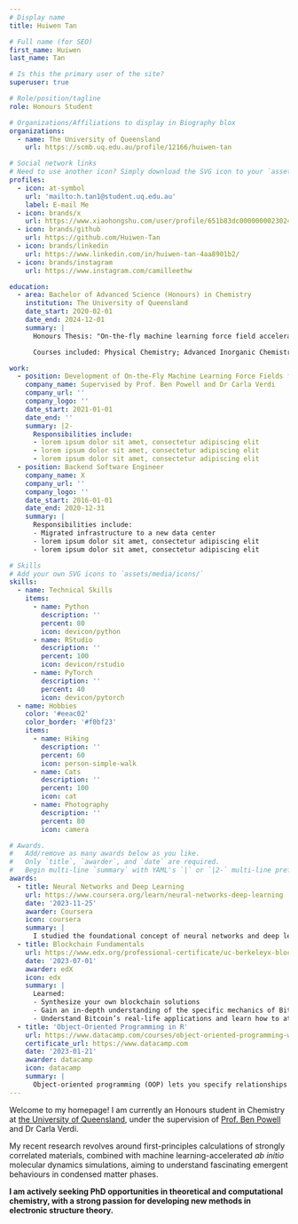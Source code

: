 ```yaml
---
# Display name
title: Huiwen Tan

# Full name (for SEO)
first_name: Huiwen
last_name: Tan

# Is this the primary user of the site?
superuser: true

# Role/position/tagline
role: Honours Student

# Organizations/Affiliations to display in Biography blox
organizations:
  - name: The University of Queensland
    url: https://scmb.uq.edu.au/profile/12166/huiwen-tan

# Social network links
# Need to use another icon? Simply download the SVG icon to your `assets/media/icons/` folder.
profiles:
  - icon: at-symbol
    url: 'mailto:h.tan1@student.uq.edu.au'
    label: E-mail Me
  - icon: brands/x
    url: https://www.xiaohongshu.com/user/profile/651b83dc000000002302476d
  - icon: brands/github
    url: https://github.com/Huiwen-Tan
  - icon: brands/linkedin
    url: https://www.linkedin.com/in/huiwen-tan-4aa8901b2/
  - icon: brands/instagram
    url: https://www.instagram.com/camilleethw

education:
  - area: Bachelor of Advanced Science (Honours) in Chemistry
    institution: The University of Queensland
    date_start: 2020-02-01
    date_end: 2024-12-01
    summary: |
      Honours Thesis: "On-the-fly machine learning force field accelerated _ab initio_ molecular dynamics for spin crossover materials", 50 pages

      Courses included: Physical Chemistry; Advanced Inorganic Chemistry; Determination of Molecular Structure; Calculus & Linear Algebra I & II; Multivariate Calculus & Ordinary Differential Equations; Quantum Mechanics I

work:
  - position: Development of On-the-Fly Machine Learning Force Fields for Spin Crossover Materials
    company_name: Supervised by Prof. Ben Powell and Dr Carla Verdi
    company_url: ''
    company_logo: ''
    date_start: 2021-01-01
    date_end: ''
    summary: |2-
      Responsibilities include:
      - lorem ipsum dolor sit amet, consectetur adipiscing elit
      - lorem ipsum dolor sit amet, consectetur adipiscing elit
      - lorem ipsum dolor sit amet, consectetur adipiscing elit
  - position: Backend Software Engineer
    company_name: X
    company_url: ''
    company_logo: ''
    date_start: 2016-01-01
    date_end: 2020-12-31
    summary: |
      Responsibilities include:
      - Migrated infrastructure to a new data center
      - lorem ipsum dolor sit amet, consectetur adipiscing elit
      - lorem ipsum dolor sit amet, consectetur adipiscing elit

# Skills
# Add your own SVG icons to `assets/media/icons/`
skills:
  - name: Technical Skills
    items:
      - name: Python
        description: ''
        percent: 80
        icon: devicon/python
      - name: RStudio
        description: ''
        percent: 100
        icon: devicon/rstudio
      - name: PyTorch
        description: ''
        percent: 40
        icon: devicon/pytorch
  - name: Hobbies
    color: '#eeac02'
    color_border: '#f0bf23'
    items:
      - name: Hiking
        description: ''
        percent: 60
        icon: person-simple-walk
      - name: Cats
        description: ''
        percent: 100
        icon: cat
      - name: Photography
        description: ''
        percent: 80
        icon: camera

# Awards.
#   Add/remove as many awards below as you like.
#   Only `title`, `awarder`, and `date` are required.
#   Begin multi-line `summary` with YAML's `|` or `|2-` multi-line prefix and indent 2 spaces below.
awards:
  - title: Neural Networks and Deep Learning
    url: https://www.coursera.org/learn/neural-networks-deep-learning
    date: '2023-11-25'
    awarder: Coursera
    icon: coursera
    summary: |
      I studied the foundational concept of neural networks and deep learning. By the end, I was familiar with the significant technological trends driving the rise of deep learning; build, train, and apply fully connected deep neural networks; implement efficient (vectorized) neural networks; identify key parameters in a neural network’s architecture; and apply deep learning to your own applications.
  - title: Blockchain Fundamentals
    url: https://www.edx.org/professional-certificate/uc-berkeleyx-blockchain-fundamentals
    date: '2023-07-01'
    awarder: edX
    icon: edx
    summary: |
      Learned:
      - Synthesize your own blockchain solutions
      - Gain an in-depth understanding of the specific mechanics of Bitcoin
      - Understand Bitcoin’s real-life applications and learn how to attack and destroy Bitcoin, Ethereum, smart contracts and Dapps, and alternatives to Bitcoin’s Proof-of-Work consensus algorithm
  - title: 'Object-Oriented Programming in R'
    url: https://www.datacamp.com/courses/object-oriented-programming-with-s3-and-r6-in-r
    certificate_url: https://www.datacamp.com
    date: '2023-01-21'
    awarder: datacamp
    icon: datacamp
    summary: |
      Object-oriented programming (OOP) lets you specify relationships between functions and the objects that they can act on, helping you manage complexity in your code. This is an intermediate level course, providing an introduction to OOP, using the S3 and R6 systems. S3 is a great day-to-day R programming tool that simplifies some of the functions that you write. R6 is especially useful for industry-specific analyses, working with web APIs, and building GUIs.
---
```


Welcome to my homepage! I am currently an Honours student in Chemistry at [the University of Queensland](https://scmb.uq.edu.au/profile/12166/huiwen-tan), under the supervision of [Prof. Ben Powell](https://people.smp.uq.edu.au/BenPowell/index.html) and Dr Carla Verdi. 

My recent research revolves around first-principles calculations of strongly correlated materials, combined with machine learning-accelerated _ab initio_ molecular dynamics simulations, aiming to understand fascinating emergent behaviours in condensed matter phases. 

**I am actively seeking PhD opportunities in theoretical and computational chemistry, with a strong passion for developing new methods in electronic structure theory.**
